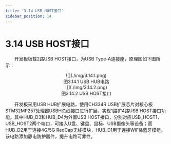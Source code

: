 ```yaml
---
title: '3.14 USB HOST接口'
sidebar_position: 14
---
```


# 3.14 USB HOST接口

&emsp;&emsp;开发板板载2路USB HOST接口，为USB Type-A连接座，原理图如下图所示：

<center>
![](./img/3.14.1.png)<br/>
图3.14.1 USB HUB电路
</center>

<center>
![](./img/3.14.2.png)<br/>
图3.14.2 USB HOST接口
</center>

&emsp;&emsp;开发板采用USB HUB扩展电路，使用CH334R USB扩展芯片对核心板STM32MP257处理器USBH总线接口进行扩展，实现1路扩4路USB HOST接口功能。其中HUB_D3和HUB_D4为外置USB HOST接口，分别对应USB_HOST1、USB_HOST2两个端口，可接入U盘、键盘、鼠标、USB摄像头等设备；而HUB_D2用于连接4G/5G RedCap无线模块，HUB_D1用于连接WIFI&蓝牙模组。该电路添加静电防护器件，提升电路可靠性。

















